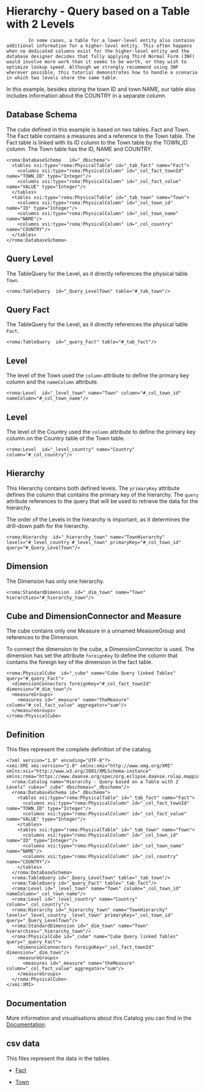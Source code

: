 # Hierarchy - Query based on a Table with 2 Levels

            In some cases, a table for a lower-level entity also contains additional information for a higher-level entity. This often happens when no dedicated columns exist for the higher-level entity and the database designer decides that fully applying Third Normal Form (3NF) would involve more work than it seems to be worth, or they wish to optimize lookup speed. Although we strongly recommend using 3NF wherever possible, this tutorial demonstrates how to handle a scenario in which two levels share the same table.

In this example, besides storing the town ID and town NAME, our table also includes information about the COUNTRY in a separate column.


## Database Schema

The cube defined in this example is based on two tables. Fact and Town. The Fact table contains a measures and a reference to the Town table. The Fact table is linked with its ID column to the Town table by the TOWN_ID column. The Town table has the ID, NAME and COUNTRY.


```xmi
<roma:DatabaseSchema   id="_dbschema">
  <tables xsi:type="roma:PhysicalTable" id="_tab_fact" name="Fact">
    <columns xsi:type="roma:PhysicalColumn" id="_col_fact_townId" name="TOWN_ID" type="Integer"/>
    <columns xsi:type="roma:PhysicalColumn" id="_col_fact_value" name="VALUE" type="Integer"/>
  </tables>
  <tables xsi:type="roma:PhysicalTable" id="_tab_town" name="Town">
    <columns xsi:type="roma:PhysicalColumn" id="_col_town_id" name="ID" type="Integer"/>
    <columns xsi:type="roma:PhysicalColumn" id="_col_town_name" name="NAME"/>
    <columns xsi:type="roma:PhysicalColumn" id="_col_country" name="COUNTRY"/>
  </tables>
</roma:DatabaseSchema>

```

## Query Level

The TableQuery for the Level, as it directly references the physical table `Town`.


```xmi
<roma:TableQuery  id="_Query_LevelTown" table="#_tab_town"/>

```

## Query Fact

The TableQuery for the Level, as it directly references the physical table `Fact`.


```xmi
<roma:TableQuery  id="_query_Fact" table="#_tab_fact"/>

```

## Level

The level  of the Town used the `column` attribute to define the primary key column and the `nameColumn` attribute.




```xmi
<roma:Level  id="_level_town" name="Town" column="#_col_town_id" nameColumn="#_col_town_name"/>

```

## Level

The level  of the Country used the `column` attribute to define the primary key column on the Country table of the Town table.


```xmi
<roma:Level  id="_level_country" name="Country" column="#_col_country"/>

```

## Hierarchy

This Hierarchy contains both defined levels. The `primaryKey` attribute defines the column that contains the primary key of the hierarchy. The `query` attribute references to the query that will be used to retrieve the data for the hierarchy.

The order of the Levels in the hierarchy is important, as it determines the drill-down path for the hierarchy.


```xmi
<roma:Hierarchy  id="_hierarchy_town" name="TownHierarchy" levels="#_level_country #_level_town" primaryKey="#_col_town_id" query="#_Query_LevelTown"/>

```

## Dimension

The Dimension has only one hierarchy.


```xmi
<roma:StandardDimension  id="_dim_town" name="Town" hierarchies="#_hierarchy_town"/>

```

## Cube and DimensionConnector and Measure

The cube contains only one Measure in a unnamed MeasureGroup and references to the Dimension.

To connect the dimension to the cube, a DimensionConnector is used. The dimension has set the attribute `foreignKey` to define the column that contains the foreign key of the dimension in the fact table.


```xmi
<roma:PhysicalCube  id="_cube" name="Cube Query linked Tables" query="#_query_Fact">
  <dimensionConnectors foreignKey="#_col_fact_townId" dimension="#_dim_town"/>
  <measureGroups>
    <measures id="_measure" name="theMeasure" column="#_col_fact_value" aggregator="sum"/>
  </measureGroups>
</roma:PhysicalCube>

```


## Definition

This files represent the complete definition of the catalog.

```xmi
<?xml version="1.0" encoding="UTF-8"?>
<xmi:XMI xmi:version="2.0" xmlns:xmi="http://www.omg.org/XMI" xmlns:xsi="http://www.w3.org/2001/XMLSchema-instance" xmlns:roma="https://www.daanse.org/spec/org.eclipse.daanse.rolap.mapping">
  <roma:Catalog name="Hierarchy - Query based on a Table with 2 Levels" cubes="_cube" dbschemas="_dbschema"/>
  <roma:DatabaseSchema id="_dbschema">
    <tables xsi:type="roma:PhysicalTable" id="_tab_fact" name="Fact">
      <columns xsi:type="roma:PhysicalColumn" id="_col_fact_townId" name="TOWN_ID" type="Integer"/>
      <columns xsi:type="roma:PhysicalColumn" id="_col_fact_value" name="VALUE" type="Integer"/>
    </tables>
    <tables xsi:type="roma:PhysicalTable" id="_tab_town" name="Town">
      <columns xsi:type="roma:PhysicalColumn" id="_col_town_id" name="ID" type="Integer"/>
      <columns xsi:type="roma:PhysicalColumn" id="_col_town_name" name="NAME"/>
      <columns xsi:type="roma:PhysicalColumn" id="_col_country" name="COUNTRY"/>
    </tables>
  </roma:DatabaseSchema>
  <roma:TableQuery id="_Query_LevelTown" table="_tab_town"/>
  <roma:TableQuery id="_query_Fact" table="_tab_fact"/>
  <roma:Level id="_level_town" name="Town" column="_col_town_id" nameColumn="_col_town_name"/>
  <roma:Level id="_level_country" name="Country" column="_col_country"/>
  <roma:Hierarchy id="_hierarchy_town" name="TownHierarchy" levels="_level_country _level_town" primaryKey="_col_town_id" query="_Query_LevelTown"/>
  <roma:StandardDimension id="_dim_town" name="Town" hierarchies="_hierarchy_town"/>
  <roma:PhysicalCube id="_cube" name="Cube Query linked Tables" query="_query_Fact">
    <dimensionConnectors foreignKey="_col_fact_townId" dimension="_dim_town"/>
    <measureGroups>
      <measures id="_measure" name="theMeasure" column="_col_fact_value" aggregator="sum"/>
    </measureGroups>
  </roma:PhysicalCube>
</xmi:XMI>

```
## Documentation

More information and visualisations about this Catalog you can find in the [Documentation](./DOCUMENTATION.MD).

## csv data


This files represent the data in the tables.

- [Fact](./data/Fact.csv)

- [Town](./data/Town.csv)

